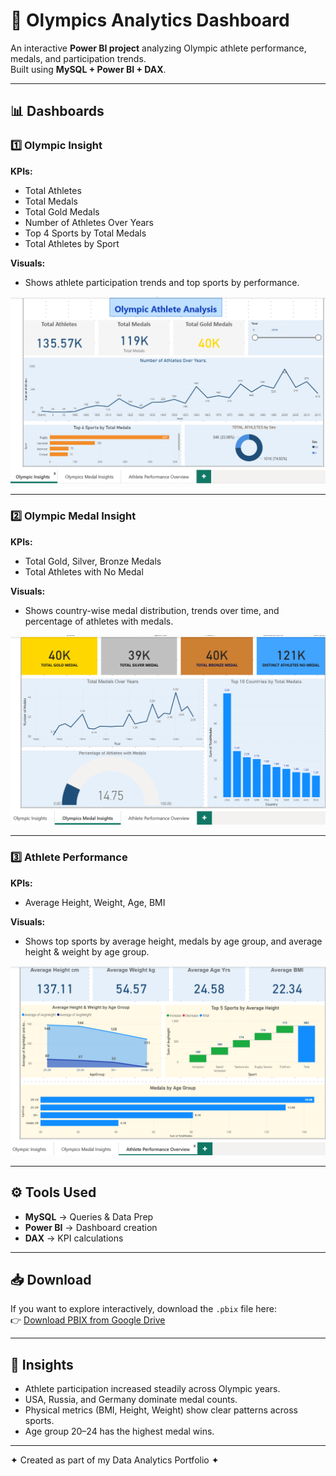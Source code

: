 # 🏅 Olympics Analytics Dashboard

An interactive **Power BI project** analyzing Olympic athlete performance, medals, and participation trends.  
Built using **MySQL + Power BI + DAX**.

---

## 📊 Dashboards

### 1️⃣ Olympic Insight
**KPIs:**
- Total Athletes  
- Total Medals  
- Total Gold Medals  
- Number of Athletes Over Years  
- Top 4 Sports by Total Medals  
- Total Athletes by Sport  

**Visuals:**  
- Shows athlete participation trends and top sports by performance.  

![Olympic Insight](Dashboard1.png)

---

### 2️⃣ Olympic Medal Insight
**KPIs:**
- Total Gold, Silver, Bronze Medals  
- Total Athletes with No Medal  

**Visuals:**  
- Shows country-wise medal distribution, trends over time, and percentage of athletes with medals.  

![Olympic Medal Insight](Dashboard2.png)

---

### 3️⃣ Athlete Performance
**KPIs:**
- Average Height, Weight, Age, BMI  

**Visuals:**  
- Shows top sports by average height, medals by age group, and average height & weight by age group.  

![Athlete Performance](Dashboard3.png)

---

## ⚙️ Tools Used
- **MySQL** → Queries & Data Prep  
- **Power BI** → Dashboard creation  
- **DAX** → KPI calculations  

---

## 📥 Download
If you want to explore interactively, download the `.pbix` file here:  
👉 [Download PBIX from Google Drive](https://drive.google.com/file/d/10_Itt3zM0l_lNMhxFpsyOamOSGoDvSu1/view?usp=sharing)

---

## 🚀 Insights
- Athlete participation increased steadily across Olympic years.  
- USA, Russia, and Germany dominate medal counts.  
- Physical metrics (BMI, Height, Weight) show clear patterns across sports.  
- Age group 20–24 has the highest medal wins.  

---

✦ Created as part of my Data Analytics Portfolio ✦

